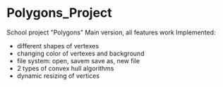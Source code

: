 # Polygons_Project
School project "Polygons"
Main version, all features work
Implemented: 
- different shapes of vertexes
- changing color of vertexes and background
- file system: open, savem save as, new file
- 2 types of convex hull algorithms
- dynamic resizing of vertices
